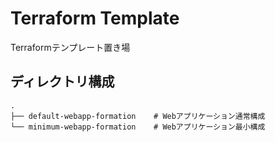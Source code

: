 # Terraform Template

Terraformテンプレート置き場

## ディレクトリ構成

```
.
├── default-webapp-formation    # Webアプリケーション通常構成
└── minimum-webapp-formation    # Webアプリケーション最小構成
```
